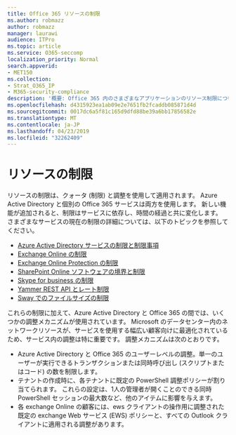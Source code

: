 ```yaml
---
title: Office 365 リソースの制限
ms.author: robmazz
author: robmazz
manager: laurawi
audience: ITPro
ms.topic: article
ms.service: O365-seccomp
localization_priority: Normal
search.appverid:
- MET150
ms.collection:
- Strat_O365_IP
- M365-security-compliance
description: '概要: Office 365 内のさまざまなアプリケーションのリソース制限についての情報。'
ms.openlocfilehash: d4315923ea1ab09e2e7651fb2fcaddb085871d4d
ms.sourcegitcommit: 0017dc6a5f81c165d9dfd88be39a6bb17856582e
ms.translationtype: MT
ms.contentlocale: ja-JP
ms.lasthandoff: 04/23/2019
ms.locfileid: "32262409"
---
```

# <a name="resource-limits"></a>リソースの制限

リソースの制限は、クォータ (制限) と調整を使用して適用されます。 Azure Active Directory と個別の Office 365 サービスは両方を使用します。 新しい機能が追加されると、制限はサービスに依存し、時間の経過と共に変化します。 さまざまなサービスの現在の制限の詳細については、以下のトピックを参照してください。
- [Azure Active Directory サービスの制限と制限事項](https://msdn.microsoft.com/en-us/library/azure/dn764971.aspx)
- [Exchange Online の制限](https://technet.microsoft.com/en-us/library/exchange-online-limits.aspx)
- [Exchange Online Protection の制限](https://technet.microsoft.com/en-us/library/exchange-online-protection-limits.aspx)
- [SharePoint Online ソフトウェアの境界と制限](https://support.office.com/article/SharePoint-Online-software-boundaries-and-limits-8F34FF47-B749-408B-ABC0-B605E1F6D498)
- [Skype for business の制限](https://technet.microsoft.com/en-us/library/skype-for-business-online-limits.aspx)
- [Yammer REST API とレート制限](https://developer.yammer.com/docs/rest-api-rate-limits)
- [Sway でのファイルサイズの制限](https://support.office.com/article/File-size-limits-in-Sway-4db21bc6-b42b-499f-9272-66e089db109f)

これらの制限に加えて、Azure Active Directory と Office 365 の間では、いくつかの調整メカニズムが使用されています。 Microsoft のデータセンター内のネットワークリソースが、サービスを使用する幅広い顧客向けに最適化されているため、サービス内の調整は特に重要です。 調整メカニズムは次のとおりです。
- Azure Active Directory と Office 365 のユーザーレベルの調整。単一のユーザーが実行できるトランザクションまたは同時呼び出し (スクリプトまたはコード) の数を制限します。
- テナントの作成時に、各テナントに既定の PowerShell 調整ポリシーが割り当てられます。 これらの設定は、1人の管理者が開くことのできる同時 PowerShell セッションの最大数など、他のアイテムに影響を与えます。
- 各 exchange Online の顧客には、ews クライアントの操作用に調整された既定の exchange Web サービス (EWS) ポリシーと、すべての Outlook クライアントに適用される調整があります。
